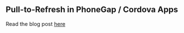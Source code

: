 ## Pull-to-Refresh in PhoneGap / Cordova Apps ##

Read the blog post [here](http://coenraets.org/blog/2013/09/pull-to-refresh-in-phonegap-and-topcoat-applications/)

